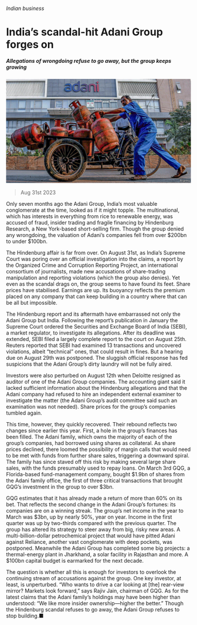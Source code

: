 ###### Indian business

# India’s scandal-hit Adani Group forges on 

##### Allegations of wrongdoing refuse to go away, but the group keeps growing 

![image](images/20230902_WBP503.jpg) 

> Aug 31st 2023 

Only seven months ago the Adani Group, India’s most valuable conglomerate at the time, looked as if it might topple. The multinational, which has interests in everything from rice to renewable energy, was accused of fraud, insider trading and fragile financing by Hindenburg Research, a New York-based short-selling firm. Though the group denied any wrongdoing, the valuation of Adani’s companies fell from over $200bn to under $100bn.

The Hindenburg affair is far from over. On August 31st, as India’s Supreme Court was poring over an official investigation into the claims, a report by the Organized Crime and Corruption Reporting Project, an international consortium of journalists, made new accusations of share-trading manipulation and reporting violations (which the group also denies). Yet even as the scandal drags on, the group seems to have found its feet. Share prices have stabilised. Earnings are up. Its buoyancy reflects the premium placed on any company that can keep building in a country where that can be all but impossible.

The Hindenburg report and its aftermath have embarrassed not only the Adani Group but India. Following the report’s publication in January the Supreme Court ordered the Securities and Exchange Board of India (SEBI), a market regulator, to investigate its allegations. After its deadline was extended, SEBI filed a largely complete report to the court on August 25th. Reuters reported that SEBI had examined 13 transactions and uncovered violations, albeit “technical” ones, that could result in fines. But a hearing due on August 29th was postponed. The sluggish official response has fed suspicions that the Adani Group’s dirty laundry will not be fully aired.

Investors were also perturbed on August 12th when Deloitte resigned as auditor of one of the Adani Group companies. The accounting giant said it lacked sufficient information about the Hindenburg allegations and that the Adani company had refused to hire an independent external examiner to investigate the matter (the Adani Group’s audit committee said such an examination was not needed). Share prices for the group’s companies tumbled again.

This time, however, they quickly recovered. Their rebound reflects two changes since earlier this year. First, a hole in the group’s finances has been filled. The Adani family, which owns the majority of each of the group’s companies, had borrowed using shares as collateral. As share prices declined, there loomed the possibility of margin calls that would need to be met with funds from further share sales, triggering a downward spiral. The family has since staved off this risk by making several large share sales, with the funds presumably used to repay loans. On March 3rd GQG, a Florida-based fund-management company, bought $1.9bn of shares from the Adani family office, the first of three critical transactions that brought GQG’s investment in the group to over $3bn. 

GQG estimates that it has already made a return of more than 60% on its bet. That reflects the second change in the Adani Group’s fortunes: its companies are on a winning streak. The group’s net income in the year to March was $3bn, up by nearly 50%, year on year. Income in the first quarter was up by two-thirds compared with the previous quarter. The group has altered its strategy to steer away from big, risky new areas. A multi-billion-dollar petrochemical project that would have pitted Adani against Reliance, another vast conglomerate with deep pockets, was postponed. Meanwhile the Adani Group has completed some big projects: a thermal-energy plant in Jharkhand, a solar facility in Rajasthan and more. A $100bn capital budget is earmarked for the next decade.

The question is whether all this is enough for investors to overlook the continuing stream of accusations against the group. One key investor, at least, is unperturbed. “Who wants to drive a car looking at [the] rear-view mirror? Markets look forward,” says Rajiv Jain, chairman of GQG. As for the latest claims that the Adani family’s holdings may have been higher than understood: “We like more insider ownership—higher the better.” Though the Hindenburg scandal refuses to go away, the Adani Group refuses to stop building.■


